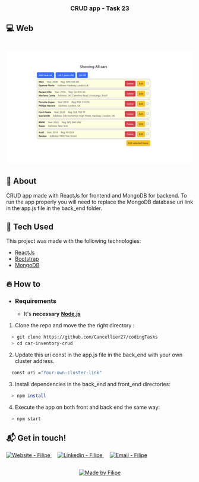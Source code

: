 <h3 align="center">
    <b>CRUD app - Task 23</b> 
</h3>

## :computer: Web

<h1 align="center">
    <img alt="Web" src="./web-app-image.PNG" width="650px">
</h1>

## :bookmark: About

CRUD app made with ReactJs for frontend and MongoDB for backend.
To run the app properly you will need to replace the MongoDB database uri link in the app.js file in the back_end folder.

## :rocket: Tech Used

This project was made with the following technologies:

- [ReactJs](https://react.dev/)
- [Bootstrap](https://react-bootstrap.netlify.app/)
- [MongoDB](https://www.mongodb.com/)
<!-- - [Javascript](https://developer.mozilla.org/en-US/docs/Web/JavaScript) -->
<!-- - [HTML](https://developer.mozilla.org/en-US/docs/Web/HTML)
- [CSS](https://developer.mozilla.org/en-US/docs/Web/CSS) -->

## :fire: How to

- ### **Requirements**

  - It's **necessary** **[Node.js](https://nodejs.org/en/)**

1. Clone the repo and move the the right directory :

```sh
  > git clone https://github.com/Cancellier27/codingTasks
  > cd car-inventory-crud
```

2. Update this uri const in the app.js file in the back_end with your own cluster address.

```sh
  const uri ="Your-own-cluster-link"
```
3. Install dependencies in the back_end and front_end directories:

```sh
  > npm install
```

4. Execute the app on both front and back end the same way:

```sh
  > npm start
```


## :mailbox_with_mail: Get in touch!

<a href="https://filipe-site.now.sh/" target="_blank" >
  <img alt="Website - Filipe" src="https://img.shields.io/badge/Website--%23F8952D?style=social">
</a>&nbsp;&nbsp;&nbsp;
<a href="https://www.linkedin.com/in/filipe-cancellier-da-costa-8459ab160/" target="_blank" >
  <img alt="Linkedin - Filipe" src="https://img.shields.io/badge/Linkedin--%23F8952D?style=social&logo=linkedin">
</a>&nbsp;&nbsp;&nbsp;
<a href="mailto:filipecancelliercosta@gmail.com" target="_blank" >
  <img alt="Email - Filipe" src="https://img.shields.io/badge/Email--%23F8952D?style=social&logo=gmail">
</a>

##
<p align="center">
  <a href="https://www.linkedin.com/in/filipe-cancellier-da-costa-8459ab160/">
    <img alt="Made by Filipe" src="https://img.shields.io/badge/Code%20author%20-Filipe Cancellier da Costa-brightgreen">
  </a>
</p>